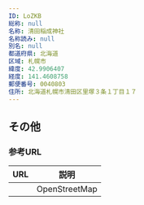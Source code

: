 ```yaml
---
ID: LoZKB
総称: null
名称: 清田稲成神社
名称読み: null
別名: null
都道府県: 北海道
区域: 札幌市
緯度: 42.9906407
経度: 141.4608758
郵便番号: 0040803
住所: 北海道札幌市清田区里塚３条１丁目１７
---
```


## その他

### 参考URL

| URL | 説明          |
| --- | ------------- |
|     | OpenStreetMap |
